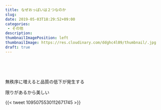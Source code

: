 ```yaml
---
title: なぜおっぱいは２つなのか
slug: 
date: 2019-05-03T18:29:52+09:00
categories: 
 - その他
description: 
thumbnailImagePosition: left
thumbnailImage: https://res.cloudinary.com/ddghc4l09/thumbnail/.jpg
draft: true
---
```


<!--more-->

&nbsp;

&nbsp;

無秩序に増えると品質の低下が発生する

限りがあるから美しい

{{< tweet 1095075530112671745 >}}